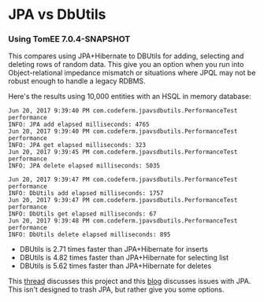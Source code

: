 # JPA vs DbUtils

### Using TomEE 7.0.4-SNAPSHOT
This compares using JPA+Hibernate to DBUtils for adding, selecting and deleting
rows of random data. This give you an option when you run into Object-relational
impedance mismatch or situations where JPQL may not be robust enough to handle a
legacy RDBMS.

Here's the results using 10,000 entities with an HSQL in memory database:

```
Jun 20, 2017 9:39:40 PM com.codeferm.jpavsdbutils.PerformanceTest performance
INFO: JPA add elapsed milliseconds: 4765
Jun 20, 2017 9:39:40 PM com.codeferm.jpavsdbutils.PerformanceTest performance
INFO: JPA get elapsed milliseconds: 323
Jun 20, 2017 9:39:45 PM com.codeferm.jpavsdbutils.PerformanceTest performance
INFO: JPA delete elapsed milliseconds: 5035
```

```
Jun 20, 2017 9:39:47 PM com.codeferm.jpavsdbutils.PerformanceTest performance
INFO: DbUtils add elapsed milliseconds: 1757
Jun 20, 2017 9:39:47 PM com.codeferm.jpavsdbutils.PerformanceTest performance
INFO: DbUtils get elapsed milliseconds: 67
Jun 20, 2017 9:39:48 PM com.codeferm.jpavsdbutils.PerformanceTest performance
INFO: DbUtils delete elapsed milliseconds: 895
```
- DBUtils is 2.71 times faster than JPA+Hibernate for inserts
- DBUtils is 4.82 times faster than JPA+Hibernate for selecting list
- DBUtils is 5.62 times faster than JPA+Hibernate for deletes


This [thread](http://tomee-openejb.979440.n4.nabble.com/JPA-vs-DBUtils-td4681918.html)
discusses this project and this [blog](https://virgo47.wordpress.com/2014/10/09/jpa-is-it-worth-it-horror-stories-with-eclipselink-and-hibernate)
discusses issues with JPA. This isn't designed to trash JPA, but rather give you
some options.